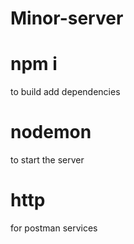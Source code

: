 # Minor-server
# npm i
to build add dependencies
# nodemon
to start the server
# http 
for postman services
